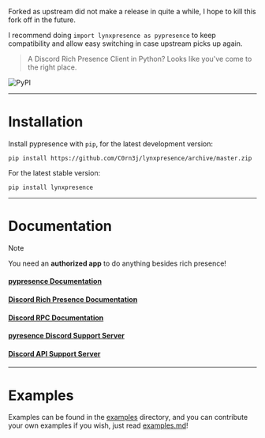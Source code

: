Forked as upstream did not make a release in quite a while, I hope to kill this fork off in the future.

I recommend doing `import lynxpresence as pypresence` to keep compatibility and allow easy switching in case upstream picks up again.

> A Discord Rich Presence Client in Python? Looks like you've come to the right place.

![PyPI](https://img.shields.io/pypi/v/lynxpresence.svg?style=for-the-badge)

----------

# Installation

Install pypresence with `pip`, for the latest development version:

```shell
pip install https://github.com/C0rn3j/lynxpresence/archive/master.zip
```

For the latest stable version:

```shell
pip install lynxpresence
```

----------

# Documentation

> [!Note]
> You need an **authorized app** to do anything besides rich presence!

####  [pypresence Documentation](https://qwertyquerty.github.io/pypresence/html/index.html)
####  [Discord Rich Presence Documentation](https://discord.com/developers/docs/rich-presence/how-to)
####  [Discord RPC Documentation](https://discord.com/developers/docs/topics/rpc)
####  [pyresence Discord Support Server](https://discord.gg/JF3kg77)
####  [Discord API Support Server](https://discord.gg/discord-api)

----------

# Examples

Examples can be found in the [examples](https://github.com/C0rn3j/pypresence/tree/master/examples) directory, and you can contribute your own examples if you wish, just read [examples.md](https://github.com/C0rn3j/pypresence/blob/master/examples/examples.md)!
